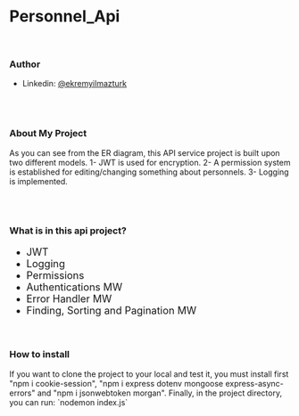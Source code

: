 <h1>Personnel_Api</h1>
<br>
<h3>Author</h3>

- Linkedin: [@ekremyilmazturk](https://www.linkedin.com/in/ekrem-yilmazturk/)
<br>
<br>
<h3>About My Project</h3>
<p> As you can see from the ER diagram, this API service project is built upon two different models.   1- JWT is used for encryption.   2- A permission system is established for editing/changing something about personnels.      3- Logging is implemented. </p>
<br>
<br>
<h3>What is in this api project?</h3>
<ul style="font-size: 18px;">
  <li>JWT</li>
  <li>Logging</li>
  <li>Permissions</li>
  <li>Authentications MW</li>
  <li>Error Handler MW</li>
  <li>Finding, Sorting and Pagination MW</li>
</ul>
<br>
<h3>How to install</h3>
If you want to clone the project to your local and test it, you must install first "npm i cookie-session",  
"npm i express dotenv mongoose express-async-errors" and "npm i jsonwebtoken morgan".  
Finally, in the project directory, you can run:  `nodemon index.js`
<br>
<br>




